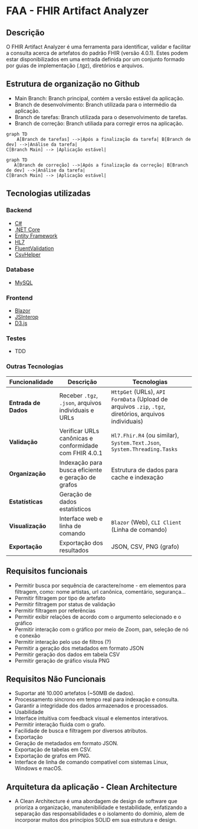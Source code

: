 # FAA - FHIR Artifact Analyzer

## Descrição
O FHIR Artifact Analyzer é uma ferramenta para identificar, validar e facilitar a consulta acerca de artefatos do padrão FHIR (versão 4.0.1). Estes podem estar disponibilizados em uma entrada definida por um conjunto formado por guias de implementação (.tgz), diretórios e arquivos.

## Estrutura de organização no Github
- Main Branch: Branch principal, contém a versão estável da aplicação.
- Branch de desenvolvimento: Branch utilizada para o intermédio da aplicação.
- Branch de tarefas: Branch utilizada para o desenvolvimento de tarefas.
- Branch de correção: Branch utiliada para corregir erros na aplicação.

```mermaid
graph TD
    A[Branch de tarefas] -->|Após a finalização da tarefa| B[Branch de dev] -->|Análise da tarefa|
C[Branch Main] --> |Aplicação estável|
```
```mermaid
graph TD
   A[Branch de correção] -->|Após a finalização da correção| B[Branch de dev] -->|Análise da tarefa|
C[Branch Main] --> |Aplicação estável|

```

## Tecnologias utilizadas 

### Backend
- [C#](https://learn.microsoft.com/pt-br/dotnet/csharp/tour-of-csharp/)
- [.NET Core](https://dotnet.microsoft.com/pt-br/download/dotnet/8.0)
- [Entity Framework](https://learn.microsoft.com/pt-br/ef/core/)
- [HL7](https://www.nuget.org/packages/hl7.fhir.r4)
- [FluentValidation](https://docs.fluentvalidation.net/en/latest/)
- [CsvHelper](https://joshclose.github.io/CsvHelper/)

### Database
- [MySQL](https://www.mysql.com/)

### Frontend
- [Blazor](https://dotnet.microsoft.com/pt-br/apps/aspnet/web-apps/blazor)
- [JSInterop](https://learn.microsoft.com/pt-br/aspnet/core/blazor/javascript-interoperability/?view=aspnetcore-9.0)
- [D3.js](https://d3js.org/)

### Testes
- TDD

### Outras Tecnologias

| **Funcionalidade**       | **Descrição** | **Tecnologias** |
|-------------------------|--------------|----------------|
| **Entrada de Dados**    | Receber `.tgz`, `.json`, arquivos individuais e URLs | `HttpGet` (URLs), `API FormData` (Upload de arquivos `.zip`, `.tgz`, diretórios, arquivos individuais) |
| **Validação**          | Verificar URLs canônicas e conformidade com FHIR 4.0.1 | `Hl7.Fhir.R4` (ou similar), `System.Text.Json`, `System.Threading.Tasks` |
| **Organização**        | Indexação para busca eficiente e geração de grafos | Estrutura de dados para cache e indexação |
| **Estatísticas**       | Geração de dados estatísticos | |
| **Visualização**       | Interface web e linha de comando | `Blazor` (Web), `CLI Client` (Linha de comando) |
| **Exportação**         | Exportação dos resultados | JSON, CSV, PNG (grafo) |




## Requisitos funcionais
- Permitir busca por sequência de caractere/nome - em elementos para filtragem, como: nome artistas, url canônica, comentário, segurança...
- Permitir filtragem por tipo de artefato
- Permitir filtragem por status de validação
- Permitir filtragem por referências
- Permitir exibir relações de acordo com o argumento selecionado e o gráfico
- Permitir interação com o gráfico por meio de Zoom, pan, seleção de nó e conexão
- Permitir interação pelo uso de filtros (?)
- Permitir a geração dos metadados em formato JSON
- Permitir geração dos dados em tabela CSV
- Permitir geração de gráfico visula PNG

## Requisitos Não Funcionais
- Suportar até 10.000 artefatos (~50MB de dados).
- Processamento síncrono em tempo real para indexação e consulta.
- Garantir a integridade dos dados armazenados e processados.
- Usabilidade
- Interface intuitiva com feedback visual e elementos interativos.
- Permitir interação fluida com o grafo.
- Facilidade de busca e filtragem por diversos atributos.
- Exportação
- Geração de metadados em formato JSON.
- Exportação de tabelas em CSV.
- Exportação de grafos em PNG.
- Interface de linha de comando compatível com sistemas Linux, Windows e macOS.

## Arquitetura da aplicação - Clean Architecture
- A Clean Architecture é uma abordagem de design de software que prioriza a organização, manutenibilidade e testabilidade, enfatizando a separação das responsabilidades e o isolamento do domínio, alem de incorporar muitos dos princípios SOLID em sua estrutura e design. 

